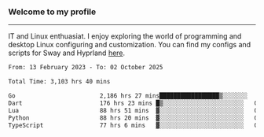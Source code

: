 ### Welcome to my profile

---

IT and Linux enthuasiat. I enjoy exploring the world of programming and desktop Linux configuring and customization. You can find my configs and scripts for Sway and Hyprland [here](https://github.com/uroborosq/mess-of-linux-configurations).

<!-- <div display="block">
 	<img align="left" width="48%" alt="isocalendar" src=".github/metrics/isocalendar_metrics.svg" />
	<img align="center" width="48%" alt="contributions" src=".github/metrics/contributions_metrics.svg" />
	<img align="center" alt="languages" src=".github/metrics/languages_metrics.svg" />
</div> -->

<!-- ![](https://komarev.com/ghpvc/?username=uroborosq&color=success&style=flat-square) -->
<!-- [](https://img.shields.io/github/last-commit/uroborosq/uroborosq?label=Profile%20updated&style=flat-square) -->

<!--START_SECTION:waka-->

```txt
From: 13 February 2023 - To: 02 October 2025

Total Time: 3,103 hrs 40 mins

Go                        2,186 hrs 27 mins█████████████████▒░░░░░░░   69.87 %
Dart                      176 hrs 23 mins █▒░░░░░░░░░░░░░░░░░░░░░░░   05.64 %
Lua                       88 hrs 51 mins  ▓░░░░░░░░░░░░░░░░░░░░░░░░   02.84 %
Python                    88 hrs 20 mins  ▓░░░░░░░░░░░░░░░░░░░░░░░░   02.82 %
TypeScript                77 hrs 6 mins   ▓░░░░░░░░░░░░░░░░░░░░░░░░   02.46 %
```

<!--END_SECTION:waka-->
